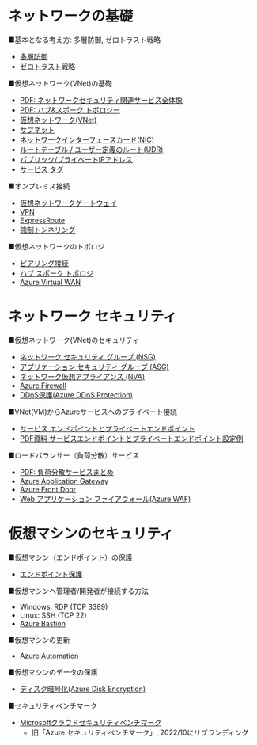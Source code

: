 # ネットワークの基礎

■基本となる考え方: 多層防御, ゼロトラスト戦略

- [多層防御](../../network/defense-in-depth.md)
- [ゼロトラスト戦略](../../SC/zero-trust.md)

<!--
- 参考: [LAPS](../../network/laps.md)
-->

■仮想ネットワーク(VNet)の基礎

- [PDF: ネットワークセキュリティ関連サービス全体像](../pdf/mod2/ネットワークセキュリティ関連サービス.pdf)
- [PDF: ハブ&スポーク トポロジー](../../network/ハブ・スポーク.pdf)
- [仮想ネットワーク(VNet)](../../network/vnet.md)
- [サブネット](../../network/subnet.md)
- [ネットワークインターフェースカード(NIC)](../../network/nic.md)
- [ルートテーブル / ユーザー定義のルート(UDR)](../../network/udr.md)
- [パブリック/プライベートIPアドレス](../../network/ip-address.md)
- [サービス タグ](../../network/service-tag.md)

■オンプレミス接続

- [仮想ネットワークゲートウェイ](../../network/virtual-network-gateway.md)
- [VPN](../../network/vpn.md)
- [ExpressRoute](../../network/er.md)
- [強制トンネリング](../../network/forced-tunneling.md)

■仮想ネットワークのトポロジ

- [ピアリング接続](../../AZ-104/mod05-01-peering.md)
- [ハブ スポーク トポロジ](../../network/hub-spoke.md)
- [Azure Virtual WAN](../../AZ-104/mod05-04-virtualwan.md)

# ネットワーク セキュリティ

■仮想ネットワーク(VNet)のセキュリティ

- [ネットワーク セキュリティ グループ (NSG)](../../AZ-700/nsg.md)
- [アプリケーション セキュリティ グループ (ASG)](../../network/asg.md)
- [ネットワーク仮想アプライアンス (NVA)](../../network/nva.md)
- [Azure Firewall](../../network/azure-firewall.md)
- [DDoS保護(Azure DDoS Protection)](../../network/ddos-protection.md)

<!--
[ラボ: NSG/ASG](https://github.com/MicrosoftLearning/AZ500-AzureSecurityTechnologies.ja-jp/blob/main/Instructions/Labs/LAB_07_NSGs.md)

[ラボ: Azure Firewall](https://github.com/MicrosoftLearning/AZ500-AzureSecurityTechnologies.ja-jp/blob/main/Instructions/Labs/LAB_08_AzureFirewall.md)
-->

■VNet(VM)からAzureサービスへのプライベート接続

<!--
- [プライベート リンク](../../network/private-link.md)
-->
- [サービス エンドポイントとプライベートエンドポイント](../../network/service-endpoint.md)
- [PDF資料 サービスエンドポイントとプライベートエンドポイント設定例](../pdf/mod2/サービスエンドポイントとプライベートエンドポイント設定例.pdf)

■ロードバランサー（負荷分散）サービス

- [PDF: 負荷分散サービスまとめ](../../AZ-104-2023/pdf/Azureの負荷分散サービスまとめ.pdf)
- [Azure Application Gateway](../../network/appgw.md)
- [Azure Front Door](../../network/front-door.md)
- [Web アプリケーション ファイアウォール(Azure WAF)](../../AZ-303/mod05-07-waf.md)

# 仮想マシンのセキュリティ

■仮想マシン（エンドポイント）の保護

- [エンドポイント保護](../../SC/endpoint-protection/endpoint-protection.md)

■仮想マシンへ管理者/開発者が接続する方法

- Windows: RDP (TCP 3389)
- Linux: SSH (TCP 22)
- [Azure Bastion](azure-bastion.md)

■仮想マシンの更新

- [Azure Automation](../../iac/azure-automation.md)

■仮想マシンのデータの保護

- [ディスク暗号化(Azure Disk Encryption)](../../SC/encryption/azure-disk-encryption.md)

<!--
■Windowsホストの保護機能

- [Windows Defender](windows-defender.md)

■クラウドのホストの保護と監視

- [Microsoft Defender for Cloud](microsoft-defender-for-cloud.md)
-->

■セキュリティベンチマーク

- [Microsoftクラウドセキュリティベンチマーク](../../SC/microsoft-security-benchmark.md)
  - 旧「Azure セキュリティベンチマーク」, 2022/10にリブランディング

